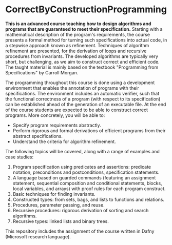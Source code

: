 # CorrectByConstructionProgramming
**This is an advanced course teaching how to design algorithms and programs that are guaranteed to meet their specification.** Starting with a mathematical description of the program's requirements, the course presents a formal method for turning such specifications into actual code, in a stepwise approach known as refinement. Techniques of algorithm refinement are presented, for the derivation of loops and recursive procedures from invariants. The developed algorithms are typically very short, but challenging, as we aim to construct correct and efficient code. The taught material is mainly based on the textbook "Programming from Specifications" by Carroll Morgan.

The programming throughout this course is done using a development environment that enables the annotation of programs with their specifications. The environment includes an automatic verifier, such that the functional correctness of a program (with respect to its specification) can be established ahead of the generation of an executable file. At the end of the course students are expected to be able to construct correct 
programs. More concretely, you will be able to:
- Specify program requirements abstractly.
- Perform rigorous and formal derivations of efficient programs from their abstract specifications.
- Understand the criteria for algorithm refinement.

The following topics will be covered, along with a range of examples and case
studies:
1. Program specification using predicates and assertions: predicate notation, preconditions and postconditions, specification statements.
2. A language based on guarded commands (featuring an assignment statement, sequential composition and conditional statements, blocks, local variables, and arrays) with proof rules for each program construct.
3. Basic techniques for finding invariants.
4. Constructed types: from sets, bags, and lists to functions and relations.
5. Procedures, parameter passing, and reuse.
6. Recursive procedures: rigorous derivation of sorting and search algorithms.
7. Recursive types: linked lists and binary trees.

This repository includes the assignment of the course written in Dafny (Microsoft research language).
